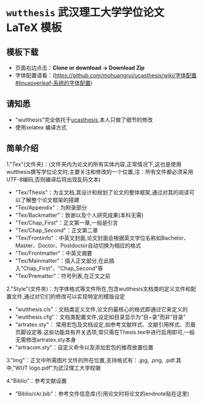 # `wutthesis` 武汉理工大学学位论文 LaTeX 模板 

## 模板下载

* 页面右边点击：**Clone or download -> Download Zip**
* 字体配置请看：(https://github.com/mohuangrui/ucasthesis/wiki/字体配置#linuxoverleaf-系统的字体配置)

## 请知悉

* "wutthesis"完全依托于[ucasthesis](https://github.com/mohuangrui/ucasthesis),本人只做了细节的修改
* 使用xelatex 编译方式

## 简单介绍

1."Tex"(文件夹)：(文件夹内为论文的所有实体内容,正常情况下,这也是使用wutthesis撰写学位论文时,主要关注和修改的一个位置,注：所有文件都必须采用UTF-8编码,否则编译后将出现乱码文本)
* "Tex/Thesis"：为主文档,其设计和规划了论文的整体框架,通过对其的阅读可以了解整个论文框架的搭建
* "Tex/Appendix"：为附录部分
* "Tex/Backmatter"：致谢以及个人研究成果(本科无需)
* "Tex/Chap_First"：正文第一章,一般是引言
* "Tex/Chap_Second"：正文第二章
* "Tex/Frontinfo"：中英文封面,论文封面会根据英文学位名称如Bachelor、Master、Doctor、Postdoctor自动切换为相应的格式
* "Tex/Frontmatter"：中英文摘要
* "Tex/Mainmatter"：插入正文部分,在此插入"Chap_First"、"Chap_Second"等
* "Tex/Prematter"：符号列表,在正文之前

2."Style"(文件夹)：为字体格式等文件所在,包含wutthesis文档类的定义文件和配置文件,通过对它们的修改可以实现特定的模版设定
* "wutthesis.cls"：文档类定义文件,论文的最核心的格式即通过它来定义的
* "wutthesis.cfg"：文档类配置文件,设定如目录显示为“目~录”而非“目录”
* "artratex.sty"： 常用宏包及文档设定,如参考文献样式、文献引用样式、页眉页脚设定等.这些功能具有开关选项,常只需在Thesis.tex中进行启用即可,一般无需修改artratex.sty本身
* "artracom.sty"：自定义命令以及添加宏包的推荐放置位置

3."Img"：正文中所需图片文件的所在位置,支持格式有：.jpg, .png, .pdf.其中,"WUT logo.pdf"为武汉理工大学校徽

4."Biblio"：参考文献设置
* "Biblio/ckr.bib"：参考文件信息库(引用论文时将论文的endnote贴在这里)

